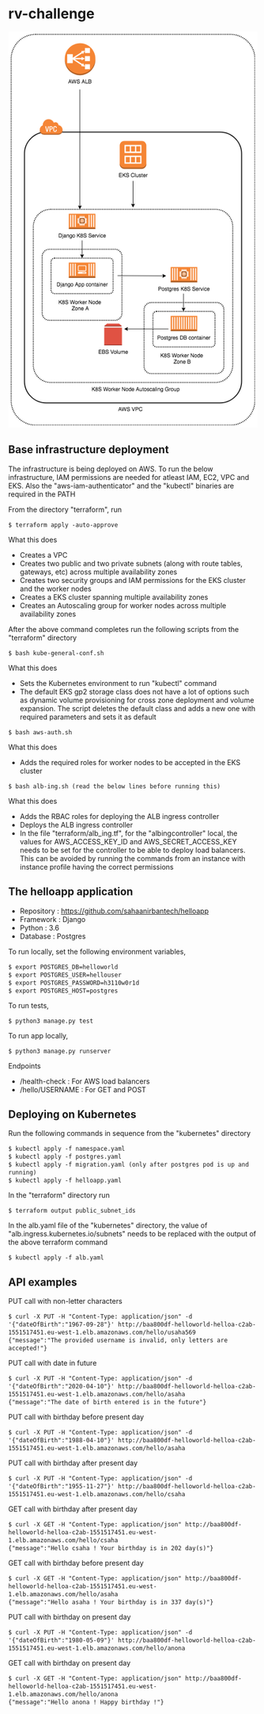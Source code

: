 # rv-challenge

![alt tag](./rvchallenge.png)

## Base infrastructure deployment

The infrastructure is being deployed on AWS. To run the below infrastructure, IAM permissions are needed for atleast IAM, EC2, VPC and EKS. Also the "aws-iam-authenticator" and the "kubectl" binaries are required in the PATH

From the directory "terraform", run

```
$ terraform apply -auto-approve
```

What this does

* Creates a VPC
* Creates two public and two private subnets (along with route tables, gateways, etc) across multiple availability zones
* Creates two security groups and IAM permissions for the EKS cluster and the worker nodes
* Creates a EKS cluster spanning multiple availability zones
* Creates an Autoscaling group for worker nodes across multiple availability zones

After the above command completes run the following scripts from the "terraform" directory

```
$ bash kube-general-conf.sh
```

What this does

* Sets the Kubernetes environment to run "kubectl" command
* The default EKS gp2 storage class does not have a lot of options such as dynamic volume provisioning for cross zone deployment and volume expansion. The script deletes the default class and adds a new one with required parameters and sets it as default

```
$ bash aws-auth.sh
```

What this does

* Adds the required roles for worker nodes to be accepted in the EKS cluster

```
$ bash alb-ing.sh (read the below lines before running this)
```

What this does

* Adds the RBAC roles for deploying the ALB ingress controller 
* Deploys the ALB ingress controller
* In the file "terraform/alb_ing.tf", for the "albingcontroller" local, the values for AWS_ACCESS_KEY_ID and AWS_SECRET_ACCESS_KEY needs to be set for the controller to be able to deploy load balancers. This can be avoided by running the commands from an instance with instance profile having the correct permissions

## The helloapp application

* Repository : https://github.com/sahaanirbantech/helloapp
* Framework : Django
* Python : 3.6
* Database : Postgres

To run locally, set the following environment variables,

```
$ export POSTGRES_DB=helloworld
$ export POSTGRES_USER=hellouser
$ export POSTGRES_PASSWORD=h3110w0r1d
$ export POSTGRES_HOST=postgres
```

To run tests,

```
$ python3 manage.py test
```

To run app locally,

```
$ python3 manage.py runserver
```

Endpoints

* /health-check : For AWS load balancers
* /hello/USERNAME : For GET and POST

## Deploying on Kubernetes

Run the following commands in sequence from the "kubernetes" directory

```
$ kubectl apply -f namespace.yaml
$ kubectl apply -f postgres.yaml
$ kubectl apply -f migration.yaml (only after postgres pod is up and running)
$ kubectl apply -f helloapp.yaml
```

In the "terraform" directory run 

```
$ terraform output public_subnet_ids
```

In the alb.yaml file of the "kubernetes" directory, the value of "alb.ingress.kubernetes.io/subnets" needs to be replaced with the output of the above terraform command

```
$ kubectl apply -f alb.yaml
```

## API examples

PUT call with non-letter characters

```
$ curl -X PUT -H "Content-Type: application/json" -d '{"dateOfBirth":"1967-09-28"}' http://baa800df-helloworld-helloa-c2ab-1551517451.eu-west-1.elb.amazonaws.com/hello/usaha569
{"message":"The provided username is invalid, only letters are accepted!"}
```

PUT call with date in future

```
$ curl -X PUT -H "Content-Type: application/json" -d '{"dateOfBirth":"2020-04-10"}' http://baa800df-helloworld-helloa-c2ab-1551517451.eu-west-1.elb.amazonaws.com/hello/asaha
{"message":"The date of birth entered is in the future"}
```

PUT call with birthday before present day

```
$ curl -X PUT -H "Content-Type: application/json" -d '{"dateOfBirth":"1988-04-10"}' http://baa800df-helloworld-helloa-c2ab-1551517451.eu-west-1.elb.amazonaws.com/hello/asaha
```

PUT call with birthday after present day

```
$ curl -X PUT -H "Content-Type: application/json" -d '{"dateOfBirth":"1955-11-27"}' http://baa800df-helloworld-helloa-c2ab-1551517451.eu-west-1.elb.amazonaws.com/hello/csaha
```

GET call with birthday after present day

```
$ curl -X GET -H "Content-Type: application/json" http://baa800df-helloworld-helloa-c2ab-1551517451.eu-west-1.elb.amazonaws.com/hello/csaha
{"message":"Hello csaha ! Your birthday is in 202 day(s)"}
```

GET call with birthday before present day

```
$ curl -X GET -H "Content-Type: application/json" http://baa800df-helloworld-helloa-c2ab-1551517451.eu-west-1.elb.amazonaws.com/hello/asaha
{"message":"Hello asaha ! Your birthday is in 337 day(s)"}
```

PUT call with birthday on present day

```
$ curl -X PUT -H "Content-Type: application/json" -d '{"dateOfBirth":"1980-05-09"}' http://baa800df-helloworld-helloa-c2ab-1551517451.eu-west-1.elb.amazonaws.com/hello/anona
```

GET call with birthday on present day

```
$ curl -X GET -H "Content-Type: application/json" http://baa800df-helloworld-helloa-c2ab-1551517451.eu-west-1.elb.amazonaws.com/hello/anona
{"message":"Hello anona ! Happy birthday !"}
```
